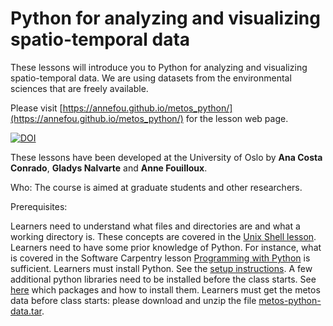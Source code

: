 # Python for analyzing and visualizing spatio-temporal data


These lessons will introduce you to Python for analyzing and visualizing spatio-temporal data. 
We are using datasets from the environmental sciences that are freely available.

Please visit [https://annefou.github.io/metos_python/](https://annefou.github.io/metos_python/) for the lesson web page.


[![DOI](https://zenodo.org/badge/96184802.svg)](https://zenodo.org/badge/latestdoi/96184802)


These lessons have been developed at the University of Oslo by **Ana Costa Conrado**, **Gladys Nalvarte** and **Anne Fouilloux**.

Who: The course is aimed at graduate students and other researchers. 

Prerequisites:

Learners need to understand what files and directories are and what a working directory is. These concepts are covered in the [Unix Shell lesson](http://swcarpentry.github.io/shell-novice/).
Learners need to have some prior knowledge of Python. For instance, what is covered in the Software Carpentry lesson [Programming with Python](http://swcarpentry.github.io/python-novice-inflammation/) is sufficient.
Learners must install Python. See the [setup instructions](https://annefou.github.io/metos_python/setup/).
A few additional python libraries need to be installed before the class starts. See [here](https://annefou.github.io/metos_python/setup/) which packages and how to install them.
Learners must get the metos data before class starts: please download and unzip the file [metos-python-data.tar](https://zenodo.org/record/995709/files/metos-python-data.tar).
